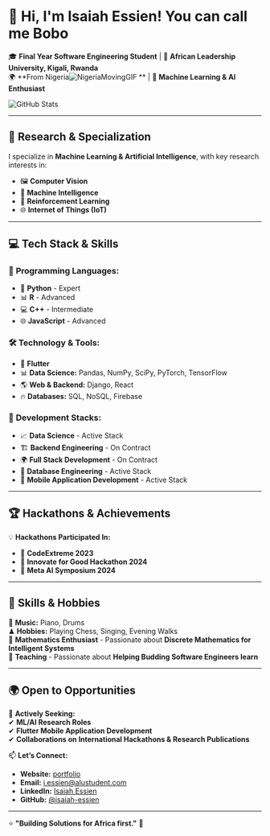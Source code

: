 # 👋 Hi, I'm Isaiah Essien! You can call me Bobo

🎓 **Final Year Software Engineering Student** | 🏫 **African Leadership University, Kigali, Rwanda**  
🌍 **From Nigeria![NigeriaMovingGIF](https://github.com/user-attachments/assets/cbebfbe3-1a9f-49ce-93fa-2bfae6e71f22)
** | 🤖 **Machine Learning & AI Enthusiast**  

![GitHub Stats](https://github-readme-stats.vercel.app/api?username=yourusername&show_icons=true&theme=radical)


---

## 🔬 Research & Specialization  

I specialize in **Machine Learning & Artificial Intelligence**, with key research interests in:  
- 🖼 **Computer Vision**  
- 🧠 **Machine Intelligence**  
- 🤖 **Reinforcement Learning**  
- 🌐 **Internet of Things (IoT)**  

---

## 💻 Tech Stack & Skills  

### 🚀 **Programming Languages:**  
- 🐍 **Python** - Expert  
- 📊 **R** - Advanced  
- 💻 **C++** - Intermediate  
- 🌐 **JavaScript** - Advanced  

### 🛠 **Technology & Tools:**  
- 📱 **Flutter**  
- 📊 **Data Science:** Pandas, NumPy, SciPy, PyTorch, TensorFlow  
- 🌎 **Web & Backend:** Django, React  
- 🔥 **Databases:** SQL, NoSQL, Firebase  

### 🔧 **Development Stacks:**  
- 📈 **Data Science** - Active Stack  
- 🏗 **Backend Engineering** - On Contract  
- 🌍 **Full Stack Development** - On Contract  
- 🏢 **Database Engineering** - Active Stack  
- 📱 **Mobile Application Development** - Active Stack  

---

## 🏆 Hackathons & Achievements  
💡 **Hackathons Participated In:**  
- 🏅 **CodeExtreme 2023**  
- 🚀 **Innovate for Good Hackathon 2024**  
- 🤖 **Meta AI Symposium 2024**  

---

## 🎼 Skills & Hobbies  

🎵 **Music:** Piano, Drums  
♟ **Hobbies:** Playing Chess, Singing, Evening Walks  
📐 **Mathematics Enthusiast** - Passionate about **Discrete Mathematics for Intelligent Systems**  
📐 **Teaching** - Passionate about **Helping Budding Software Engineers learn**  

---

## 🌍 Open to Opportunities  

🚀 **Actively Seeking:**  
✔ **ML/AI Research Roles**  
✔ **Flutter Mobile Application Development**  
✔ **Collaborations on International Hackathons & Research Publications**  

📫 **Let’s Connect:**  
- **Website:** [portfolio](https://isaiah-essien.netlify.app/)  
- **Email:** i.essien@alustudent.com  
- **LinkedIn:** [Isaiah Essien](https://www.linkedin.com/in/isaiah-essien-3480a31b1/)  
- **GitHub:** [@isaiah-essien](https://github.com/Isaiah-Essien)  

---

⭐ **"Building Solutions for Africa first."** 🚀
